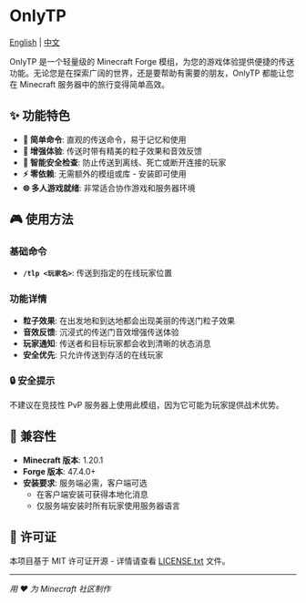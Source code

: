 # OnlyTP

[English](README.md) | [中文](README_zh.md)

OnlyTP 是一个轻量级的 Minecraft Forge 模组，为您的游戏体验提供便捷的传送功能。无论您是在探索广阔的世界，还是要帮助有需要的朋友，OnlyTP 都能让您在 Minecraft 服务器中的旅行变得简单高效。

## ✨ 功能特色

- **🎯 简单命令**: 直观的传送命令，易于记忆和使用
- **🌟 增强体验**: 传送时带有精美的粒子效果和音效反馈
- **🔐 智能安全检查**: 防止传送到离线、死亡或断开连接的玩家
- **⚡ 零依赖**: 无需额外的模组或库 - 安装即可使用
- **🌐 多人游戏就绪**: 非常适合协作游戏和服务器环境

## 🎮 使用方法

### 基础命令
- **`/tlp <玩家名>`**: 传送到指定的在线玩家位置

### 功能详情
- **粒子效果**: 在出发地和到达地都会出现美丽的传送门粒子效果
- **音效反馈**: 沉浸式的传送门音效增强传送体验
- **玩家通知**: 传送者和目标玩家都会收到清晰的状态消息
- **安全优先**: 只允许传送到存活的在线玩家

### 🔒 安全提示
不建议在竞技性 PvP 服务器上使用此模组，因为它可能为玩家提供战术优势。

## 🔧 兼容性

- **Minecraft 版本**: 1.20.1
- **Forge 版本**: 47.4.0+
- **安装要求**: 服务端必需，客户端可选
  - 在客户端安装可获得本地化消息
  - 仅服务端安装时所有玩家使用服务器语言

## 📄 许可证

本项目基于 MIT 许可证开源 - 详情请查看 [LICENSE.txt](LICENSE.txt) 文件。

---

*用 ❤️ 为 Minecraft 社区制作*